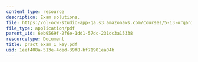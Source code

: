 ```yaml
---
content_type: resource
description: Exam solutions.
file: https://ol-ocw-studio-app-qa.s3.amazonaws.com/courses/5-13-organic-chemistry-ii-fall-2006/1eef408a513e4ded39f8bf71901ea04b_pract_exam_1_key.pdf
file_type: application/pdf
parent_uid: 6eb9569f-2f6e-1dd1-57dc-231dc3a15338
resourcetype: Document
title: pract_exam_1_key.pdf
uid: 1eef408a-513e-4ded-39f8-bf71901ea04b
---
```

